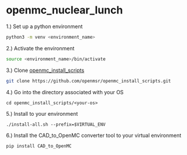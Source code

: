 # openmc_nuclear_lunch

1.) Set up a python environment 
```bash
python3 -m venv <environment_name> 
```
2.) Activate the environment
```bash
source <environment_name>/bin/activate 
```
3.) Clone [openmc_install_scripts](https://github.com/openmsr/openmc_install_scripts)
```bash
git clone https://github.com/openmsr/openmc_install_scripts.git
```
4.) Go into the directory associated with your OS
```
cd openmc_install_scripts/<your-os>
```
5.) Install to your environment
```
./install-all.sh --prefix=$VIRTUAL_ENV
```
6.) Install the CAD_to_OpenMC converter tool to your virtual environment
```
pip install CAD_to_OpenMC
```
